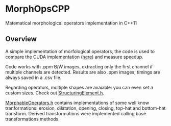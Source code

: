 # MorphOpsCPP
Matematical morphological operators implementation in C++11

## Overview
A simple implementation of morfological operators, the code is used to compare the CUDA implementation ([here](https://github.com/rickie95/MorphOpsCUDA)) and measure speedup.

Code works with .ppm B/W images, extracting only the first channel if multiple channels are detected. Results are also .ppm images, timings are always saved in a .csv file.

Regarding operators, multiple shapes are avaiable: you can even set a custom sizes. Check out [StructuringElement.h](https://github.com/rickie95/MorphOpsCPP/blob/master/StructuringElement.h).

[MorphableOperators.h](https://github.com/rickie95/MorphOpsCPP/blob/master/MorphableOperators.h) contains implementations of some well know tranformations: erosion, dilatation, opening, closing, top-hat and bottom-hat transform. Derived transformations were implemented calling base transformations methods.

